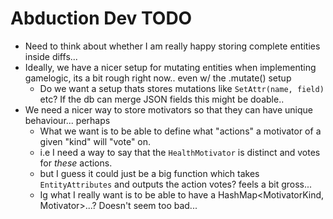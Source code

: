 # Abduction Dev TODO

- Need to think about whether I am really happy storing complete entities inside diffs...
- Ideally, we have a nicer setup for mutating entities when implementing gamelogic, its a bit rough right now.. even w/ the .mutate() setup
  - Do we want a setup thats stores mutations like `SetAttr(name, field)` etc? If the db can merge JSON fields this might be doable..
- We need a nicer way to store motivators so that they can have unique behaviour... perhaps
  - What we want is to be able to define what "actions" a motivator of a given "kind" will "vote" on.
  - i.e I need a way to say that the `HealthMotivator` is distinct and votes for *these* actions.
  - but I guess it could just be a big function which takes `EntityAttributes` and outputs the action votes? feels a bit gross...
  - Ig what I really want is to be able to have a HashMap<MotivatorKind, Motivator>...? Doesn't seem too bad...
